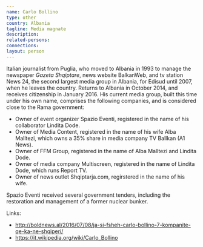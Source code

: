 ```yaml
---
name: Carlo Bollino
type: other
country: Albania
tagline: Media magnate
description:
related-persons:
connections:
layout: person
---
```

Italian journalist from Puglia, who moved to Albania in 1993 to manage the newspaper *Gazeta Shqiptare*, news website BalkanWeb, and tv station News 24, the second largest media group in Albania, for Edisud until 2007, when he leaves the country. Returns to Albania in October 2014, and receives citizenship in January 2016. His current media group, built this time under his own name, comprises the following companies, and is considered close to the Rama government:

* Owner of event organizer Spazio Eventi, registered in the name of his collaborator Lindita Dode.
* Owner of Media Content, registered in the name of his wife Alba Malltezi, which owns a 35% share in media company TV Ballkan (A1 News).
* Owner of FFM Group, registered in the name of Alba Malltezi and Lindita Dode.
* Owner of media company Multiscreen, registered in the name of Lindita Dode, which runs Report TV.
* Owner of news outlet Shqiptarja.com, regirstered in the name of his wife.

Spazio Eventi received several government tenders, including the restoration and management of a former nuclear bunker.

Links:
* <http://boldnews.al/2016/07/08/ja-si-fsheh-carlo-bollino-7-kompanite-qe-ka-ne-shqiperi/>
* <https://it.wikipedia.org/wiki/Carlo_Bollino>
